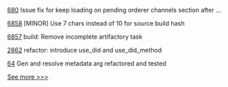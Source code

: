 
[680](https://github.com/hyperledger-labs/fabric-operations-console/pull/680) Issue fix for keep loading on pending orderer channels section after …

[6858](https://github.com/hyperledger/besu/pull/6858) [MINOR] Use 7 chars instead of 10 for source build hash

[6857](https://github.com/hyperledger/besu/pull/6857) build: Remove incomplete artifactory task

[2862](https://github.com/hyperledger/aries-cloudagent-python/pull/2862) refactor: introduce use_did and use_did_method

[64](https://github.com/hyperledger-labs/did-webs-resolver/pull/64) Gen and resolve metadata arg refactored and tested


[See more >>>](https://start-here.hyperledger.org/pull-requests)
